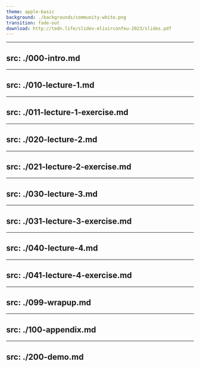 ```yaml
---
theme: apple-basic
background: ./backgrounds/community-white.png
transition: fade-out
download: http://tedn.life/slidev-elixirconfeu-2023/slides.pdf
---
```


---
src: ./000-intro.md
---
---
src: ./010-lecture-1.md
---
---
src: ./011-lecture-1-exercise.md
---
---
src: ./020-lecture-2.md
---
---
src: ./021-lecture-2-exercise.md
---
---
src: ./030-lecture-3.md
---
---
src: ./031-lecture-3-exercise.md
---
---
src: ./040-lecture-4.md
---
---
src: ./041-lecture-4-exercise.md
---
---
src: ./099-wrapup.md
---
---
src: ./100-appendix.md
---
---
src: ./200-demo.md
---
